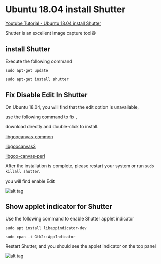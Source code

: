 # Ubuntu 18.04 install Shutter

[Youtube Tutorial - Ubuntu 18.04 install Shutter](https://youtu.be/sDengQSUbxs)

Shutter is an excellent image capture tool:smile:

## install Shutter

Execute the following command

```shell
sudo apt-get update

sudo apt-get install shutter
```

## Fix Disable Edit In Shutter

On Ubuntu 18.04, you will find that the edit option is unavailable,

use the following command to fix ,

download directly and double-click to install.

[libgoocanvas-common](https://launchpad.net/ubuntu/+archive/primary/+files/libgoocanvas-common_1.0.0-1_all.deb)

[libgoocanvas3](https://launchpad.net/ubuntu/+archive/primary/+files/libgoocanvas3_1.0.0-1_amd64.deb)

[libgoo-canvas-perl](https://launchpad.net/ubuntu/+archive/primary/+files/libgoo-canvas-perl_0.06-2ubuntu3_amd64.deb)


After the installation is complete, please restart your system or run `sudo killall shutter`.

you will find enable Edit

![alt tag](https://i.imgur.com/TYR8NnX.png)

## Show applet indicator for Shutter

Use the following command to enable Shutter applet indicator

```shell
sudo apt install libappindicator-dev
```

```shell
sudo cpan -i Gtk2::AppIndicator
```

Restart Shutter, and you should see the applet indicator on the top panel

![alt tag](https://i.imgur.com/aZPScXK.png)



